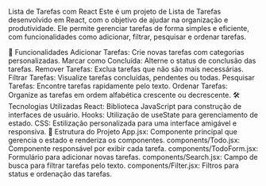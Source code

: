 Lista de Tarefas com React
Este é um projeto de Lista de Tarefas desenvolvido em React, com o objetivo de ajudar na organização e produtividade. 
Ele permite gerenciar tarefas de forma simples e eficiente, com funcionalidades como adicionar, filtrar, pesquisar e ordenar tarefas.

🚀 Funcionalidades
Adicionar Tarefas: Crie novas tarefas com categorias personalizadas.
Marcar como Concluída: Alterne o status de conclusão das tarefas.
Remover Tarefas: Exclua tarefas que não são mais necessárias.
Filtrar Tarefas: Visualize tarefas concluídas, pendentes ou todas.
Pesquisar Tarefas: Encontre tarefas rapidamente pelo texto.
Ordenar Tarefas: Organize as tarefas em ordem alfabética crescente ou decrescente.
🛠️ Tecnologias Utilizadas
React: Biblioteca JavaScript para construção de interfaces de usuário.
Hooks: Utilização de useState para gerenciamento de estado.
CSS: Estilização personalizada para uma interface amigável e responsiva.
📂 Estrutura do Projeto
App.jsx: Componente principal que gerencia o estado e renderiza os componentes.
components/Todo.jsx: Componente responsável por exibir cada tarefa.
components/TodoForm.jsx: Formulário para adicionar novas tarefas.
components/Search.jsx: Campo de busca para filtrar tarefas pelo texto.
components/Filter.jsx: Filtros para status e ordenação das tarefas.
